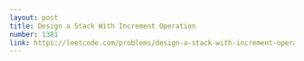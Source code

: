 ```yaml
---
layout: post
title: Design a Stack With Increment Operation
number: 1381
link: https://leetcode.com/problems/design-a-stack-with-increment-operation
---
```

